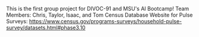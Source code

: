This is the first group project for DIVOC-91 and MSU's AI Bootcamp!
Team Members:  Chris, Taylor, Isaac, and Tom
Census Database Website for Pulse Surveys: https://www.census.gov/programs-surveys/household-pulse-survey/datasets.html#phase3.10
